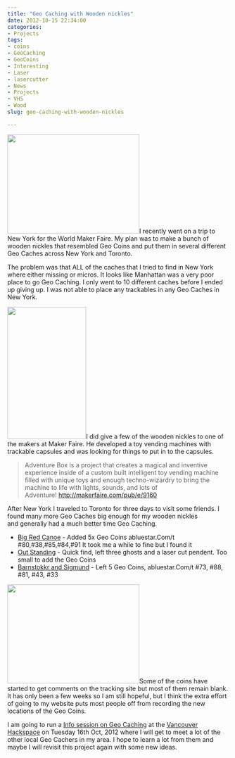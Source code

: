 ```yaml
---
title: "Geo Caching with Wooden nickles"
date: 2012-10-15 22:34:00
categories:
- Projects
tags:
- coins
- GeoCaching
- GeoCoins
- Interesting
- Laser
- lasercutter
- News
- Projects
- VHS
- Wood
slug: geo-caching-with-wooden-nickles

---
```


<a href="/public/uploads/2012/10/2012-10-06-14.07.17.jpg"><img class="alignleft size-medium wp-image-2908" title="2012-10-06 14.07.17" src="/public/uploads/2012/10/2012-10-06-14.07.17-300x225.jpg" alt="" width="300" height="225" /></a>I recently went on a trip to New York for the World Maker Faire. My plan was to make a bunch of wooden nickles that resembled Geo Coins and put them in several different Geo Caches across New York and Toronto.

The problem was that ALL of the caches that I tried to find in New York where either missing or micros. It looks like Manhattan was a very poor place to go Geo Caching. I only went to 10 different caches before I ended up giving up. I was not able to place any trackables in any Geo Caches in New York.

<a href="/public/uploads/2012/10/adventureBox.jpg"><img class="alignright size-medium wp-image-2905" title="adventureBox" src="/public/uploads/2012/10/adventureBox-179x300.jpg" alt="" width="179" height="300" /></a>I did give a few of the wooden nickles to one of the makers at Maker Faire. He developed a toy vending machines with trackable capsules and was looking for things to put in to the capsules.
<blockquote>Adventure Box is a project that creates a magical and inventive experience inside of a custom built intelligent toy vending machine filled with unique toys and enough techno-wizardry to bring the machine to life with lights, sounds, and lots of Adventure! <a href="http://makerfaire.com/pub/e/9160">http://makerfaire.com/pub/e/9160</a></blockquote>
After New York I traveled to Toronto for three days to visit some friends. I found many more Geo Caches big enough for my wooden nickles and generally had a much better time Geo Caching.
<ul>
	<li><a href="http://www.geocaching.com/seek/log.aspx?LUID=77fdf4ae-abc1-4bf8-8f29-8085af03d4a4">Big Red Canoe</a> - Added 5x Geo Coins abluestar.Com/t #80,#38,#85,#84,#91 It took me a while to fine but I found it</li>
	<li><a href="http://www.geocaching.com/seek/log.aspx?LUID=1b42c738-e0d5-4df9-b5e0-8fb7457c37b4">Out Standing</a> - Quick find, left three ghosts and a laser cut pendent. Too small to add the Geo Coins</li>
	<li><a href="http://www.geocaching.com/seek/log.aspx?LUID=1dae2949-7475-441e-a8fd-46fb5e925be8">Barnstokkr and Sigmund</a> - Left 5 Geo Coins, abluestar.Com/t #73, #88, #81, #43, #33</li>
</ul>
<a href="/public/uploads/2012/10/2012-10-06-18.06.48.jpg"><img class="alignleft size-medium wp-image-2909" title="2012-10-06 18.06.48" src="/public/uploads/2012/10/2012-10-06-18.06.48-300x225.jpg" alt="" width="300" height="225" /></a>Some of the coins have started to get comments on the tracking site but most of them remain blank. It has only been a few weeks so I am still hopeful, but I think the extra effort of going to my website puts most people off from recording the new locations of the Geo Coins.

I am going to run a <a href="http://vancouver.hackspace.ca/wp/2012/10/10/geo-caching-and-geo-coin-night/">Info session on Geo Caching</a> at the <a href="http://vancouver.hackspace.ca/">Vancouver Hackspace</a> on Tuesday 16th Oct, 2012 where I will get to meet a lot of the other local Geo Cachers in my area. I hope to learn a lot from them and maybe I will revisit this project again with some new ideas.

&nbsp;
